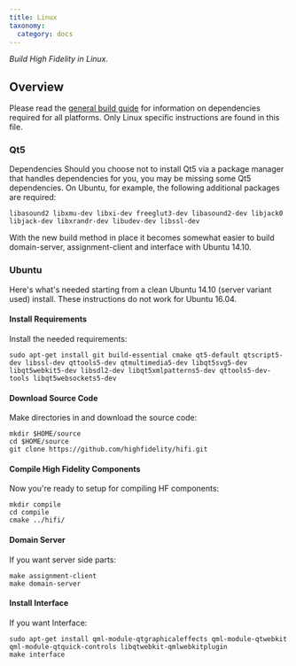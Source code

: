 ```yaml
---
title: Linux
taxonomy:
  category: docs
---
```


*Build High Fidelity in Linux.*

## Overview

Please read the [general build guide](../build-guide) for information on dependencies required for all platforms. Only Linux specific instructions are found in this file.

### Qt5

Dependencies Should you choose not to install Qt5 via a package manager that handles dependencies for you, you may be missing some Qt5 dependencies. On Ubuntu, for example, the following additional packages are required:

```
libasound2 libxmu-dev libxi-dev freeglut3-dev libasound2-dev libjack0 libjack-dev libxrandr-dev libudev-dev libssl-dev
```

With the new build method in place it becomes somewhat easier to build domain-server, assignment-client and interface with Ubuntu 14.10.

### Ubuntu

Here's what's needed starting from a clean Ubuntu 14.10 (server variant used) install.  These instructions do not work for Ubuntu 16.04.

#### Install Requirements

Install the needed requirements:

```
sudo apt-get install git build-essential cmake qt5-default qtscript5-dev libssl-dev qttools5-dev qtmultimedia5-dev libqt5svg5-dev libqt5webkit5-dev libsdl2-dev libqt5xmlpatterns5-dev qttools5-dev-tools libqt5websockets5-dev
```

#### Download Source Code

Make directories in and download the source code:

```
mkdir $HOME/source
cd $HOME/source
git clone https://github.com/highfidelity/hifi.git
```

#### Compile High Fidelity Components

Now you're ready to setup for compiling HF components:

```
mkdir compile
cd compile
cmake ../hifi/
```

#### Domain Server

If you want server side parts:

```
make assignment-client
make domain-server
```

#### Install Interface

If you want Interface:

```
sudo apt-get install qml-module-qtgraphicaleffects qml-module-qtwebkit qml-module-qtquick-controls libqtwebkit-qmlwebkitplugin
make interface
```
